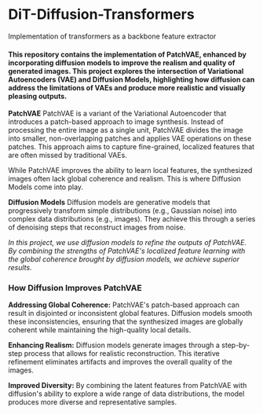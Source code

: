 # DiT-Diffusion-Transformers
Implementation of transformers as a backbone feature extractor

#### This repository contains the implementation of PatchVAE, enhanced by incorporating diffusion models to improve the realism and quality of generated images. This project explores the intersection of Variational Autoencoders (VAE) and Diffusion Models, highlighting how diffusion can address the limitations of VAEs and produce more realistic and visually pleasing outputs.

**PatchVAE**
PatchVAE is a variant of the Variational Autoencoder that introduces a patch-based approach to image synthesis. Instead of processing the entire image as a single unit, PatchVAE divides the image into smaller, non-overlapping patches and applies VAE operations on these patches. This approach aims to capture fine-grained, localized features that are often missed by traditional VAEs.

While PatchVAE improves the ability to learn local features, the synthesized images often lack global coherence and realism. This is where Diffusion Models come into play.

**Diffusion Models**
Diffusion models are generative models that progressively transform simple distributions (e.g., Gaussian noise) into complex data distributions (e.g., images). They achieve this through a series of denoising steps that reconstruct images from noise.

_In this project, we use diffusion models to refine the outputs of PatchVAE. By combining the strengths of PatchVAE's localized feature learning with the global coherence brought by diffusion models, we achieve superior results._

### **How Diffusion Improves PatchVAE**
**Addressing Global Coherence:** PatchVAE's patch-based approach can result in disjointed or inconsistent global features. Diffusion models smooth these inconsistencies, ensuring that the synthesized images are globally coherent while maintaining the high-quality local details.

**Enhancing Realism:** Diffusion models generate images through a step-by-step process that allows for realistic reconstruction. This iterative refinement eliminates artifacts and improves the overall quality of the images.

**Improved Diversity:** By combining the latent features from PatchVAE with diffusion's ability to explore a wide range of data distributions, the model produces more diverse and representative samples.
